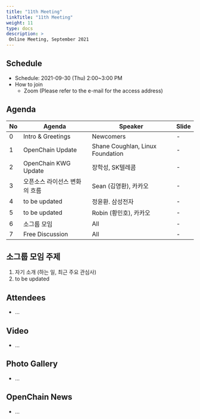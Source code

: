 ```yaml
---
title: "11th Meeting"
linkTitle: "11th Meeting"
weight: 11
type: docs
description: >
 Online Meeting, September 2021
---
```


## Schedule

* Schedule: 2021-09-30 (Thu) 2:00~3:00 PM
* How to join
  - Zoom (Please refer to the e-mail for the access address)

## Agenda
| No | Agenda           | Speaker | Slide |
|----|-----------------|------|------|
| 0  | Intro & Greetings  | Newcomers | - |
| 1  | OpenChain Update  | 	Shane Coughlan, Linux Foundation | - |
| 2  | OpenChain KWG Update | 장학성, SK텔레콤 | -  |
| 3  | 오픈소스 라이선스 변화의 흐름| Sean (김영환), 카카오 | - | 
| 4  | to be updated | 정윤환. 삼성전자 | - | 
| 5  | to be updated | Robin (황민호), 카카오 | - | 
| 6  | 소그룹 모임 | All | - |
| 7  | Free Discussion | All | - |

## 소그룹 모임 주제
1. 자기 소개 (하는 일, 최근 주요 관심사)
2. to be updated

## Attendees
* ...

## Video
* ...

## Photo Gallery
* ... 

## OpenChain News
* ... 

